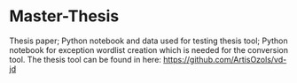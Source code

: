 # Master-Thesis
Thesis paper; Python notebook and data used for testing thesis tool; Python notebook for exception wordlist creation which is needed for the conversion tool.
The thesis tool can be found in here:
https://github.com/ArtisOzols/vd-jd
